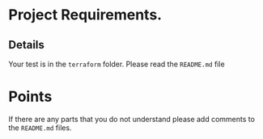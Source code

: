 # Project Requirements.

## Details
Your test is in the `terraform` folder. Please read the `README.md` file
# Points

If there are any parts that you do not understand please add comments to the `README.md` files.
